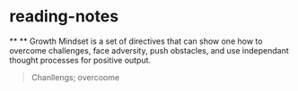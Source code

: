 # reading-notes
** ** Growth Mindset is a set of directives that can show one how to overcome challenges, face adversity, push obstacles, and use independant thought processes for positive output. 
 > Chanllengs; overcoome
